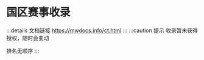 # 国区赛事收录
:::details 文档链接
https://mwdocs.info/ct.html
:::
:::caution 提示
收录暂未获得授权，随时会变动

排名无顺序
:::

<SiteInfo name="MWLC" url="https://pd.qq.com/s/b58n6sama" preview="https://docs.mwdocs.info/mwlc-logo.jpg" />

<SiteInfo name="CEA" url="https://pd.qq.com/s/8dpjp4sey" preview="https://img1.imgtp.com/2023/09/09/GwA7oue5.jpg" />

<SiteInfo name="AYT" url="https://pd.qq.com/s/9afbs5irz" preview="https://docs.mwdocs.info/700d5e5bf125df3b31237861a2c05405.jpg" />

<SiteInfo name="HLM" url="https://pd.qq.com/s/9s7v9gmld" preview="https://docs.mwdocs.info/mwhlm-logo.jpg" />

<SiteInfo name="CFL" url="https://pd.qq.com/s/9gcn5vsec" preview="https://img1.imgtp.com/2023/09/09/2ftGGDua.jpg" />

<SiteInfo name="DW" url="https://pd.qq.com/s/2udth411x" preview="https://docs.mwdocs.info/mwdw-logo.jpg" />

<SiteInfo name="EVI" url="https://pd.qq.com/s/5voraubc4" preview="https://docs.mwdocs.info/mwevi-logo.jpg" />

<SiteInfo name="Fanplay.CN" url="https://pd.qq.com/s/2a7svtsox" preview="https://img1.imgtp.com/2023/09/09/EumfEwD6.jpg" />

<SiteInfo name="UPLC" url="https://pd.qq.com/s/bcc18v852" preview="https://img1.imgtp.com/2023/09/09/3lFeKBuA.jpg" />

